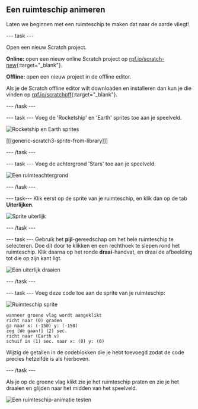 ## Een ruimteschip animeren

Laten we beginnen met een ruimteschip te maken dat naar de aarde vliegt!

--- task ---

Open een nieuw Scratch project.

**Online:** open een nieuw online Scratch project op [rpf.io/scratch-new](https://rpf.io/scratchon){:target="_blank"}.

**Offline:** open een nieuw project in de offline editor.

Als je de Scratch offline editor wilt downloaden en installeren dan kun je die vinden op [rpf.io/scratchoff](https://rpf.io/scratchoff){:target="_blank"}.

--- /task ---

--- task --- Voeg de 'Rocketship' en 'Earth' sprites toe aan je speelveld.

![Rocketship en Earth sprites](images/space-sprites.png)

[[[generic-scratch3-sprite-from-library]]]

--- /task ---

--- task --- Voeg de achtergrond 'Stars' toe aan je speelveld.

![Een ruimteachtergrond](images/space-backdrop.png)

--- /task ---

--- task--- Klik eerst op de sprite van je ruimteschip, en klik dan op de tab **Uiterlijken**.

![Sprite uiterlijk](images/space-costume.png)

--- /task ---

--- task --- Gebruik het **pijl**-gereedschap om het hele ruimteschip te selecteren. Doe dit door te klikken en een rechthoek te slepen rond het ruimteschip. Klik daarna op het ronde **draai**-handvat, en draai de afbeelding tot die op zijn kant ligt.

![Een uiterlijk draaien](images/space-rotate.png)

--- /task ---

--- task --- Voeg deze code toe aan de sprite van je ruimteschip:

![Ruimteschip sprite](images/sprite-spaceship.png)

```blocks3
wanneer groene vlag wordt aangeklikt
richt naar (0) graden
ga naar x: (-150) y: (-150)
zeg [We gaan!] (2) sec.
richt naar (Earth v)
schuif in (1) sec. naar x: (0) y: (0)
```

Wijzig de getallen in de codeblokken die je hebt toevoegd zodat de code precies hetzelfde is als hierboven.

--- /task ---

Als je op de groene vlag klikt zie je het ruimteschip praten en zie je het draaien en glijden naar het midden van het speelveld.

![Een ruimteschip-animatie testen](images/space-animate-stage.png)
